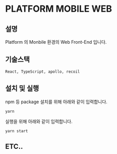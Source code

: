 # PLATFORM MOBILE WEB

## 설명
Platform 의 Monbile 환경의 Web Front-End 입니다.

## 기술스택
```React, TypeScript, apollo, recoil```

## 설치 및 실행
npm 등 package 설치를 위해 아래와 같이 입력합니다.
```
yarn
```

실행을 위해 아래와 같이 입력합니다.
```
yarn start
```

## ETC..
